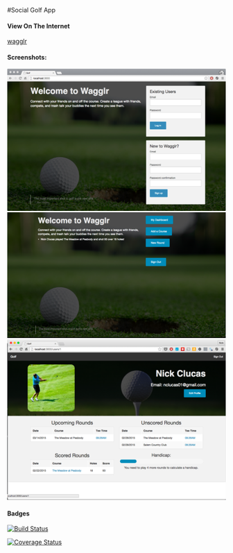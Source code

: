 #Social Golf App

#### View On The Internet
[wagglr](https://wagglr.herokuapp.com/)

#### Screenshots:

![homepage](screenshots/homepage.png)
![homepage signed in](screenshots/home2.png)
![user dashboard](screenshots/user_dashboard.png)

#### Badges
[![Build Status](https://travis-ci.org/nickcluc/golf.svg?branch=master)](https://travis-ci.org/nickcluc/golf)

[![Coverage Status](https://coveralls.io/repos/nickcluc/golf/badge.svg)](https://coveralls.io/r/nickcluc/golf)
